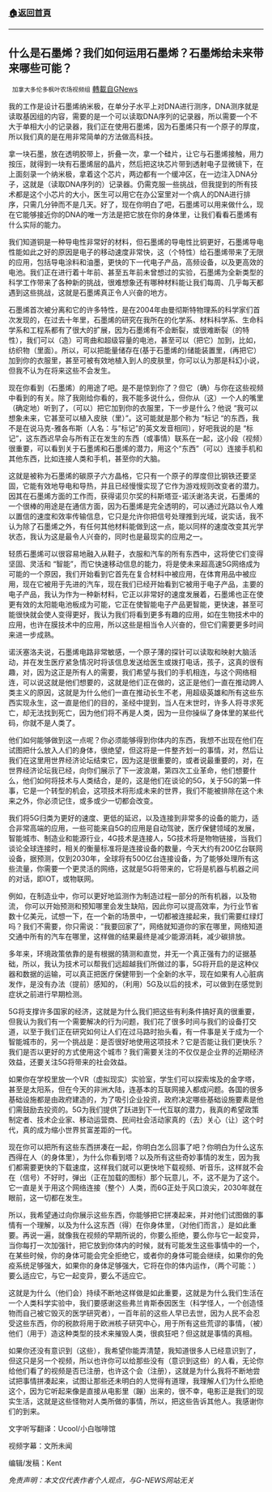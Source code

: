 ###  [:house:返回首頁](https://github.com/ourhimalayas/txt)
---


## 什么是石墨烯？我们如何运用石墨烯？石墨烯给未来带来哪些可能？
` 加拿大多伦多枫叶农场视频组` [轉載自GNews](https://gnews.org/zh-hans/1606848/)

我的工作是设计石墨烯纳米极，在单分子水平上对DNA进行测序，DNA测序就是读取基因组的内容，需要的是一个可以读取DNA序列的记录器，所以需要一个不大于单相大小的记录器，我们正在使用石墨烯，因为石墨烯只有一个原子的厚度，所以我们真的是在用非常简单的方法做高科技。

拿一块石墨，放在透明胶带上，折叠一次，拿一个硅片，让它与石墨烯接触，用力按压，就得到一块有石墨烯层的晶片，然后把这块芯片带到透射电子显微镜下，在上面刻录一个纳米极，拿着这个芯片，两边都有一个缓冲区，在一边注入DNA分子，这就是（读取DNA序列的）记录器。仍需克服一些挑战，但我提到的所有技术都是这个小芯片的大小，医生可以用它在办公室里对一个病人的DNA进行排序，只需几分钟而不是几天。好了，现在你明白了吧，石墨烯可以用来做什么，现在它能够接近你的DNA的唯一方法是把它放在你的身体里，让我们看看石墨烯有什么实际的能力。

我们知道铜是一种导电性非常好的材料，但石墨烯的导电性比铜更好，石墨烯导电性能如此之好的原因是电子的移动速度非常快，这（个特性）给石墨烯带来了无限的应用，包括导电涂料和油墨，更快的下一代电子产品，高频设备，以及更高效的电池。我们正在进行着十年前、甚至五年前未曾想过的实验，石墨烯为全新类型的科学工作带来了各种新的挑战，很难想象还有哪种材料能让我们每周、几乎每天都遇到这些挑战，这就是石墨烯真正令人兴奋的地方。

石墨烯首次被分离和它的许多特性，是在2004年由曼彻斯特物理系的科学家们首次发现的，在过去十年里，石墨烯的研究在我所在的化学系、材料科学系、生命科学系和工程系都有了很大的扩展，因为石墨烯有不会断裂，或很难断裂（的特性），我们可以（造）可弯曲和超级容量的电池，甚至可以（把它）加到，比如，纺织物（里面）。所以，可以把能量储存在(基于石墨烯的)储能装置里，(再把它）加到你的衣服里，甚至可被有效地植入到人的皮肤里，你可以认为那是科幻小说，但我不认为在将来这些不会发生。

现在你看到（石墨烯）的用途了吧。是不是惊到你了？但它（确）与你在这些视频中看到的有关。除了我刚给你看的，我不能多说什么，但你从（这）一个人的嘴里（确定地）听到了，（可以）把它加到你的衣服里，下一步是什么？他说 “我可以想象未来，它甚至可以植入皮肤（里）”。这可能就是那个称为 “标记 “的东西，我不是在说马克-雅各布斯（人名：与”标记”的英文发音相同），好吧我说的是 “标记”，这东西迟早会与所有正在发生的东西（或事情）联系在一起，这小段（视频）很重要，可以看到关于石墨烯和石墨烯的潜力，用这个“东西”（可以）连接手机和其他东西，比如连接人类和手机，甚至你的大脑。

这就是被称为石墨烯的碳原子六方晶格，它只有一个原子的厚度但比钢铁还要坚固，它能有效地导电和导热，并且已经慢慢实现了它作为游戏规则改变者的潜力。因其在石墨烯方面的工作而，获得诺贝尔奖的科斯塔亚-诺沃谢洛夫说，石墨烯的一个很棒的用途是在通信方面，因为石墨烯是完全透明的，可以通过光路以令人难以置信的速度和效率传输信息，它只是允许你把信号处理推到光域，说实话，我不认为除了石墨烯之外，有任何其他材料能做到这一点，能以同样的速度改变其光学状态，我认为这是最令人兴奋的，同时也是最现实的应用之一。

轻质石墨烯可以很容易地融入从鞋子，衣服和汽车的所有东西中，这将使它们变得坚固、灵活和 “智能”，而它快速移动信息的能力，将是使未来超高速5G网络成为可能的一个原因，我们开始看到它首先在复合材料中被应用，在体育用品中被应用，现在它被用于先进的汽车，现在我们已经开始看到它被用于电子产品，主要的电子产品，我认为作为一种新材料，它正以非常好的速度发展着，石墨烯也正在使更有效的太阳能电池板成为可能，它正在使智能电子产品更智能，更快速，甚至可能很快就会使人变得更好，我认为我们将看到更多有趣的应用，如在生物技术中的应用，也许在膜技术中的应用，所以这些是相当令人兴奋的，但它们需要更多时间来进一步成熟。

诺沃塞洛夫说，石墨烯电路非常敏感，一个原子薄的探针可以读取和映射大脑活动，并在发生医疗紧急情况时将该信息发送给医生或拨打电话，孩子，这真的很有趣，对，因为这正是所有人的需要，我们希望与我们的手机相连，与这个网络相连，可以说这就是他们想要的，这就是他们正在做的，这正是他们一直在推动跨人类主义的原因，这就是为什么他们一直在推动长生不老，用超级英雄和所有这些东西实现永生，这一直是他们的目的，圣经中提到，当人在末世时，许多人将寻求死亡，却无法找到死亡，因为他们将不再是人类，因为一旦你操纵了身体里的某些代码，你就不是人类了。

他们如何能够做到这一点呢？你必须能够得到你体内的东西，我想不出现在他们在试图把什么放入人们的身体，很绝望，但这将是一件整齐划一的事情，对，然后让我们在这里用世界经济论坛结束它，因为这是很重要的，或者说最重要的，对，在世界经济论坛我已经，向你们展示了下一波浪潮，第四次工业革命，他们想要什么，他们如何将技术与人类结合，是的，这是他们在谈论的5G，关于5G的第一件事，它是一个转型的机会，这项技术将形成未来的世界，我们不能被排除在这个未来之外，你必须记住，或多或少一切都会改变。

我们将5G归类为更好的速度、更低的延迟，以及连接到非常多的设备的能力，适合非常高端的应用，一些可能来自5G的应用是自动驾驶，医疗保健领域的发展，智能城市、制造业和能源行业，4G技术是连接人，5G技术将是物物链接，当我们谈论全球连接时，相关的衡量标准将是连接设备的数量，今天大约有200亿台联网设备，据预测，仅到2030年，全球将有500亿台连接设备，为了能够处理所有这些流量，你需要一个更灵活的网络，这就是5G将带来的，它将是机器与机器之间的对话，即IOT，或物联网。

例如，在制造业中，你可以更好地监测作为制造过程一部分的所有机器，以及物流， 你可以开始预测和预知哪里会发生缺陷，因此你可以提高效率，为行业节省数十亿美元，试想一下，在一个新的场景中，一切都被连接起来，我们需要红绿灯吗？我们不需要，你只需说：”我要回家了”，网络就知道你的家在哪里，网络知道交通中所有的汽车在哪里，这样做的结果最终是减少能源消耗，减少碳排放。

多年来，环境政策依靠的是有根据的猜测和直觉，并无一个真正强有力的证据基础，所以，我认为技术可以帮我们远超越我们所做过的事，5G将开启的是这种仪器和数据的运输，可以真正把医疗保健带到一个全新的水平，现在如果有人心脏病发作，是没有办法（提前）感知的，（利用）5G及以后的技术，可以做到在感觉到症状之前进行早期检测。

5G将支撑许多国家的经济，这就是为什么我们把这些有利条件搞好真的很重要，但我认为我们有一个需要解决的行为问题，我们花了很多时间与我们的设备打交道，以至于我们正在研究如何让人们在过马路时抬头看，有一件事是关于成为一个智能城市的，另一个挑战是：是否很好地使用这项技术？它是否能让我们更快乐？我们是否以更好的方式使用这个城市？我们需要关注的不仅仅是企业界的近期经济效益，还要关注5G将带来的社会效益。

如果你在学校里放一个VR（虚拟现实）实验室，学生们可以探索埃及的金字塔，甚至是太阳系，但在今天的非洲大陆，连基本的互联网接入都成问题。各国的很多基础设施都是由政府建造的，为了吸引企业投资，政府决定哪些基础设施要素是他们需鼓励去投资的。5G为我们提供了跃进到下一代互联的潜力，我真的希望政策制定者、技术企业家、移动运营商、民间社会活动家真的（去）关心（让）这个时代，真的成为缩小世界贫富差距的一代。

现在你可以把所有这些东西拼凑在一起，你明白怎么回事了吧？你明白为什么这东西得在人（的身体里），为什么你看到塔？以及所有这些奇妙事情的发生，因为我们都需要更快的下载速度，这样我们就可以更快地下载视频、听音乐，这样就不会在（信号）不好时，弹出（正在加载的图标）那个玩意儿，不，这不是为了这个。它一直是关于用这个网络连接（整个）人类，而6G正处于风口浪尖，2030年就在眼前，这一切都在发生。

所以，我希望通过向你展示这些东西，你能够把它拼凑起来，并对他们试图做的事情有一个理解，以及为什么这东西（得）在你身体里，（对他们而言，）是如此重要。再说一遍，就像我在视频的早期所说的，你要么拒绝，要么你与它一起变异，
当你每打一次加强针，把它放到你体内的时候，就有可能发生这些事情中的一个，在某些时候，你的身体可能会完全拒绝它，或者你的身体可能会继续，如果你的免疫系统足够强大，如果你的身体足够强大，它将在你的体内运作，（两个可能：）要么适应它，与它一起变异，要么不适应它。

这就是为什么（他们会）持续不断地这样做是如此重要，这就是为什么我们生活在一个人类科学实验中，我们要感谢这些弗兰肯斯泰因医生（科学怪人，一个创造怪物而自己被它毁灭的医学研究者），一百年前的这些人早已去世，因为人民不会忍受这些东西，你的税款将用于欧洲核子研究中心，用于所有这些荒谬的事情，（被）他们（用于）造这种类型的技术来摧毁人类，很疯狂吧？但这就是事情的真相。

如果你还没有意识到（这些），我希望你能弄清楚，我知道很多人已经意识到了，但这只是另一个视频，所以也许你可以给那些没有（意识到这些）的人看，无论你给他们看了的视频是否已注册，也许这个会（注册），这就是为什么我将不断地尝试把事情拼凑起来，试图让那些还未明白的人觉得有道理，我理解人们为什么拒绝这个，因为它听起来像是直接从电影里（蹦）出来的，很不幸，电影正是我们的现实生活，这就是这些怪物对人类所做的事情，所以，把这些告诉其他人。我感谢你们的到来。

文字听写翻译：Ucool/小白咖啡馆

视频字幕：文所未闻

编辑/发稿：Kent

*免责声明：本文仅代表作者个人观点，与G-NEWS网站无关*
